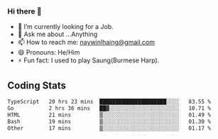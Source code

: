 ### Hi there 👋

- 🔭 I’m currently looking for a Job.
- 💬 Ask me about ...Anything
- 📫 How to reach me: naywinlhaing@gmail.com
- 😄 Pronouns: He/Him
- ⚡ Fun fact: I used to play Saung(Burmese Harp).


## Coding Stats
<!--START_SECTION:waka-->

```txt
TypeScript   20 hrs 23 mins  █████████████████████░░░░   83.55 %
Go           2 hrs 36 mins   ██▓░░░░░░░░░░░░░░░░░░░░░░   10.71 %
HTML         21 mins         ▒░░░░░░░░░░░░░░░░░░░░░░░░   01.49 %
Bash         19 mins         ▒░░░░░░░░░░░░░░░░░░░░░░░░   01.30 %
Other        17 mins         ▒░░░░░░░░░░░░░░░░░░░░░░░░   01.17 %
```

<!--END_SECTION:waka-->
